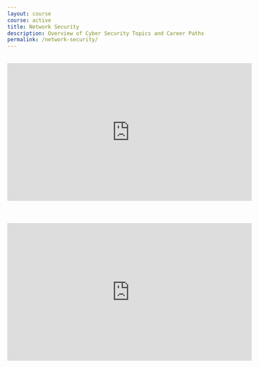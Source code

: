 ```yaml
---
layout: course
course: active
title: Network Security
description: Overview of Cyber Security Topics and Career Paths
permalink: /network-security/
---
```


<br>
<div class="embed-responsive embed-responsive-16by9">
  <iframe width="560" height="315" src="https://www.youtube-nocookie.com/embed/c0K-aPhAajM" frameborder="0" allow="autoplay; encrypted-media" allowfullscreen></iframe>
</div><br><br>

<br>
<div class="embed-responsive embed-responsive-16by9">
  <iframe width="560" height="315" src="https://www.youtube-nocookie.com/embed/wPwJqtjKS_w" frameborder="0" allow="autoplay; encrypted-media" allowfullscreen></iframe>
</div><br><br>
